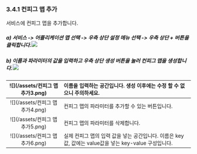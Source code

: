### 3.4.1 컨피그 맵 추가

서비스에 컨피그 맵을 추가합니다.

##### a\) 서비스 -&gt; 어플리케이션 맵 선택 -&gt;  우측 상단 설정 메뉴 선택 -&gt; 우측 상단 + 버튼을 클릭합니다.![](/assets/v2.1컨피그맵.png)

##### b\) 이름과 파라미터의 값을 입력하고 우측 상단 생성 버튼을 눌러 컨피그 맵을 생성합니다.![](/assets/v2.1컨피그맵생성.png)

| ![](/assets/컨피그 맵 추가3.png) | 이름을 입력하는 공간입니다. 생성 이후에는 수정 할 수 없으니 주의하세요. |
| :---: | :--- |
| ![](/assets/컨피그 맵 추가4.png) | 컨피그 맵의 파라미터를 추가할 수 있는 버튼입니다. |
| ![](/assets/컨피그 맵 추가5.png) | 컨피그 맵의 파라미터를 삭제합니다. |
| ![](/assets/컨피그 맵 추가6.png) | 실제 컨피그 맵의 입력 값을 넣는 공간입니다. 이름은 key값, 값에는 value값을 넣는 key-value 구성입니다. |



